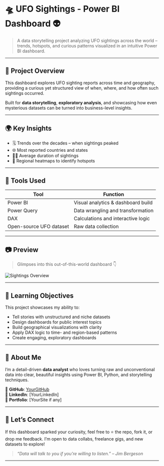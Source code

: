 # 🛸 UFO Sightings - Power BI Dashboard 👽


> A data storytelling project analyzing UFO sightings across the world – trends, hotspots, and curious patterns visualized in an intuitive Power BI dashboard.

---

## 📌 Project Overview

This dashboard explores UFO sighting reports across time and geography, providing a curious yet structured view of when, where, and how often such sightings occurred.

Built for **data storytelling**, **exploratory analysis**, and showcasing how even mysterious datasets can be turned into business-level insights.

---

## 🌍 Key Insights

- 🗓️ Trends over the decades – when sightings peaked  
- 🌐 Most reported countries and states  
- 🕵️‍♂️ Average duration of sightings  
- 🧭 Regional heatmaps to identify hotspots  

---

## 💼 Tools Used

| Tool           | Function                            |
|----------------|-------------------------------------|
| Power BI       | Visual analytics & dashboard build  |
| Power Query    | Data wrangling and transformation   |
| DAX            | Calculations and interactive logic  |
| Open-source UFO dataset | Raw data collection        |

---



## 📷 Preview

> Glimpses into this out-of-this-world dashboard 👇

![Sightings Overview](images/sightings-overview.png)



---

## 🎯 Learning Objectives

This project showcases my ability to:

- Tell stories with unstructured and niche datasets  
- Design dashboards for public interest topics  
- Build geographical visualizations with clarity  
- Apply DAX logic to time- and region-based patterns  
- Create engaging, exploratory dashboards  

---


## 💼 About Me

I’m a detail-driven **data analyst** who loves turning raw and unconventional data into clear, beautiful insights using Power BI, Python, and storytelling techniques.

🔗 **GitHub**: [YourGitHub](https://github.com/YourUsername)  
🔗 **LinkedIn**: [YourLinkedIn]  
🔗 **Portfolio**: [YourSite if any]

---

## 👋 Let’s Connect

If this dashboard sparked your curiosity, feel free to ⭐ the repo, fork it, or drop me feedback. I’m open to data collabs, freelance gigs, and new datasets to explore!

> _“Data will talk to you if you're willing to listen.” – Jim Bergeson_

---
